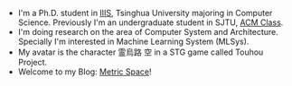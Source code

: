 - I'm a Ph.D. student in [IIIS](https://iiis.tsinghua.edu.cn/en/), Tsinghua University majoring in Computer Science. Previously I'm an undergraduate student in SJTU, [ACM Class](https://acm.sjtu.edu.cn/home).
- I'm doing research on the area of Computer System and Architecture. Specially I'm interested in Machine Learning System (MLSys).
- My avatar is the character 霊烏路 空 in a STG game called Touhou Project.
- Welcome to my Blog: [Metric Space](http://me.tric.space/)!
